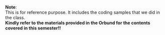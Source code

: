 **Note**: <br>
This is for reference purpose. It includes the coding samples that we did in the class. <br>
**Kindly refer to the materials provided in the Orbund for the contents covered in this semester!!**
